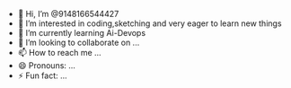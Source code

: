 - 👋 Hi, I’m @9148166544427
- 👀 I’m interested in coding,sketching and very eager to learn new things
- 🌱 I’m currently learning Ai-Devops
- 💞️ I’m looking to collaborate on ...
- 📫 How to reach me ...
- 😄 Pronouns: ...
- ⚡ Fun fact: ...

<!---
9148166544427/9148166544427 is a ✨ special ✨ repository because its `README.md` (this file) appears on your GitHub profile.
You can click the Preview link to take a look at your changes.
--->
